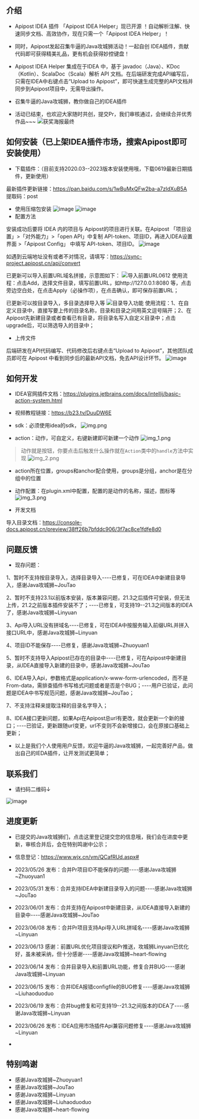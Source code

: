 ## 介绍
- Apipost IDEA 插件 「Apipost IDEA Helper」现已开源 ！自动解析注解、快速同步文档、高效协作，现在只需一个「Apipost IDEA Helper」！
- 同时，Apipost发起召集牛逼的Java攻城狮活动！一起自创 IDEA插件，贡献代码即可获得精美礼品，更有机会获得妙控键盘！
  
- Apipost IDEA Helper 集成在于IDEA 中，基于 javadoc（Java）、KDoc（Kotlin）、ScalaDoc（Scala）解析 API 文档。在后端研发完成API编写后，只需在IDEA中右键点击“Upload to Apipost”，即可快速生成完整的API文档并同步到Apipost项目中，无需导出操作。

- 召集牛逼的Java攻城狮，教你做自己的IDEA插件
- 活动已结束，也欢迎大家随时共创，提交Pr，我们审核通过，会继续合并优秀作品~~~
![获奖海报最终](https://github.com/Apipost-Team/Apipost-idea-plugin/assets/134056636/1c65750b-d395-4ec8-9194-1bc108a206f4)


## 如何安装（已上架IDEA插件市场，搜索Apipost即可安装使用）
- 下载插件：（目前支持2020.03--2023版本安装使用哦，下载0619最新日期插件，更新使用）

最新插件更新链接：https://pan.baidu.com/s/1wBuMxQFw2ba-a7zldXuB5A 
提取码：post

- 使用压缩包安装
![image](https://github.com/Apipost-Team/Apipost-idea-plugin/assets/134056636/3f8a93fe-1fe8-4a96-ad0a-734dd003485b)
![image](https://github.com/Apipost-Team/Apipost-idea-plugin/assets/134056636/3c48eaa4-64bf-4b71-b30a-41da287a1240)
- 配置方法

安装成功后要将 IDEA 内的项目与 Apipost的项目进行关联。在Apipost 「项目设置」>「对外能力」>「open API」中复制 API-token、项目ID，再进入IDEA设置界面 >「Apipost Config」 中填写 API-token、项目ID。
![image](https://github.com/Apipost-Team/Apipost-idea-plugin/assets/134056636/587886cb-e8e8-4138-b1d8-b1a3b1dabc53)

如遇到云端地址没有或者不对情况，请填写：https://sync-project.apipost.cn/api/convert

已更新可以导入前置URL域名拼接，示意图如下：
![导入前置URL0612](https://github.com/Apipost-Team/Apipost-idea-plugin/assets/134056636/37547479-0eae-45a7-a7ea-2687a95b5fca)
使用流程：点击Add，选择文件目录，填写前置URL，如http://127.0.0.1:8080 等，点击旁边空白处，在点击Apply（必操作项），在点击确认，即可保存前置URL；

已更新可以按目录导入，多目录选择导入等
![目录导入功能](https://github.com/Apipost-Team/Apipost-idea-plugin/assets/134056636/b215d8aa-783b-49fd-b3e8-7d111e702552)
使用流程：1、在自定义目录中，直接写要上传的目录名称，目录和目录之间用英文逗号隔开；2、在Apipost先新建目录或者查看已有目录，将目录名写入自定义目录中；点击upgrade后，可以筛选导入的目录中；

- 上传文件

后端研发在API代码编写、代码修改后右键点击“Upload to Apipost”，其他团队成员即可在 Apipost 中看到同步后的最新API文档，免去API设计环节。
![image](https://github.com/Apipost-Team/Apipost-idea-plugin/assets/134056636/217b3065-40a3-4472-9e02-c2c6f790fe3d)


## 如何开发
- IDEA官网插件文档：https://plugins.jetbrains.com/docs/intellij/basic-action-system.html
- 视频教程链接：https://b23.tv/DuuDW6E

- sdk：必须使用idea的sdk，
![img.png](img.png)
- action：动作，可自定义，右键新建即可新建一个动作
![img_1.png](img_1.png)
> 动作就是按钮，你要点击后触发什么操作就在`Action`类中的`handle`方法中实现
![img_2.png](img_2.png)
- action所在位置，groups和anchor配合使用，groups是分组，anchor是在分组中的位置
- 动作配置：在plugin.xml中配置，配置的是动作的名称，描述，图标等
  ![img_3.png](img_3.png)
  
- 开发文档

导入目录文档：https://console-docs.apipost.cn/preview/38ff26b7bfddc906/3f7ac8ce1fdfe8d0 

## 问题反馈
- 现存问题：

1、暂时不支持按目录导入，选择目录导入----已修复，可在IDEA中新建目录导入，感谢Java攻城狮~JouTao

2、暂时不支持23.1以前版本安装，版本兼容问题，21.3之后插件可安装，但无法上传，21.2之前版本插件安装不了；----已修复，可支持19--21.3之间版本的IDEA了，感谢Java攻城狮~Linyuan

3、Api导入URL没有拼域名----已修复，可在IDEA中按服务输入前缀URL并拼入接口URL中，感谢Java攻城狮~Linyuan

4、项目ID不能保存----已修复，感谢Java攻城狮~Zhuoyuan1 

5、暂时不支持导入Apipost已存在的目录中----已修复，可在Apipost中新建目录，从IDEA直接导入新建的目录中，感谢Java攻城狮~JouTao

6、IDEA导入Api，参数格式是application/x-www-form-urlencoded，而不是From-data，需排查插件书写格式问题或者是否是个BUG；----用户已验证，此问题是IDEA中书写规范问题，感谢Java攻城狮~JouTao；

7、不支持注释来提取注释的目录名字导入；

8、IDEA接口更新问题，如果Api在Apipost总url有更改，就会更新一个新的接口；----已验证，更新跟随url变更，url不变则不会新增接口，会在原接口基础上更新；

- 以上是我们个人使用用户反馈，欢迎牛逼的Java攻城狮，一起完善好产品，做出自己的IEDA插件，让开发测试更简单；
## 联系我们
- 请扫码二维码↓

![image](https://github.com/Apipost-Team/Apipost-idea-plugin/assets/134056636/31d77f0d-ab63-4d1b-bf28-242fa8306069)
   
 ## 进度更新
 - 已提交的Java攻城狮们，点击这里登记提交您的信息哦，我们会在进度中更新，审核合并后，会在特别鸣谢中公示；
 - 信息登记：https://www.wjx.cn/vm/QCafRUd.aspx# 
 
 - 2023/05/26 发布：合并Pr项目ID不能保存的问题----感谢Java攻城狮~Zhuoyuan1 
 - 2023/05/31 发布：合并支持IDEA中新建目录导入的问题----感谢Java攻城狮~JouTao
 - 2023/06/01 发布：合并支持在Apipost中新建目录，从IDEA直接导入新建的目录中----感谢Java攻城狮~JouTao
 - 2023/06/08 发布：合并Pr项目支持Api导入URL拼域名----感谢Java攻城狮~Linyuan
 - 2023/06/13 感谢：前置URL优化项目提议和Pr推送，攻城狮Linyuan已优化好，虽未被采纳，但十分感谢----感谢Java攻城狮~heart-flowing
 - 2023/06/14 发布：合并目录导入和前置URL功能，修复合并BUG----感谢Java攻城狮~Linyuan
 - 2023/06/15 发布：合并IDEA报错configfile的BUG修复----感谢Java攻城狮~Liuhaoduoduo
 - 2023/06/19 发布：合并bug修复和可支持19--21.3之间版本的IDEA了----感谢Java攻城狮~Linyuan
 - 2023/06/26 发布：IDEA应用市场插件Api兼容问题修复----感谢Java攻城狮~Linyuan
 - 
   
 ## 特别鸣谢
 - 感谢Java攻城狮~Zhuoyuan1
 - 感谢Java攻城狮~JouTao
 - 感谢Java攻城狮~Linyuan
 - 感谢Java攻城狮~Liuhaoduoduo
 - 感谢Java攻城狮~heart-flowing
